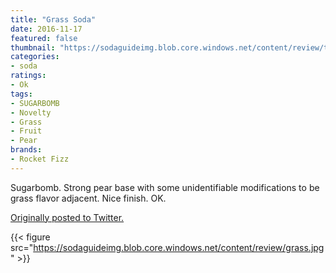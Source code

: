 ```yaml
---
title: "Grass Soda"
date: 2016-11-17
featured: false
thumbnail: "https://sodaguideimg.blob.core.windows.net/content/review/thumbs/grass.jpg"
categories:
- soda
ratings:
- Ok
tags:
- SUGARBOMB
- Novelty
- Grass
- Fruit
- Pear
brands:
- Rocket Fizz
---
```


Sugarbomb. Strong pear base with some unidentifiable modifications to be grass flavor adjacent. Nice finish. OK.

[Originally posted to Twitter.](https://twitter.com/Cavorter/status/799331621572935680)

{{< figure src="https://sodaguideimg.blob.core.windows.net/content/review/grass.jpg" >}}
